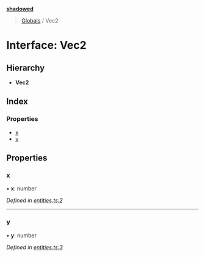 **[shadowed](../README.md)**

> [Globals](../README.md) / Vec2

# Interface: Vec2

## Hierarchy

* **Vec2**

## Index

### Properties

* [x](vec2.md#x)
* [y](vec2.md#y)

## Properties

### x

•  **x**: number

*Defined in [entities.ts:2](https://github.com/MD4/shadowed/blob/3438083/src/entities.ts#L2)*

___

### y

•  **y**: number

*Defined in [entities.ts:3](https://github.com/MD4/shadowed/blob/3438083/src/entities.ts#L3)*
